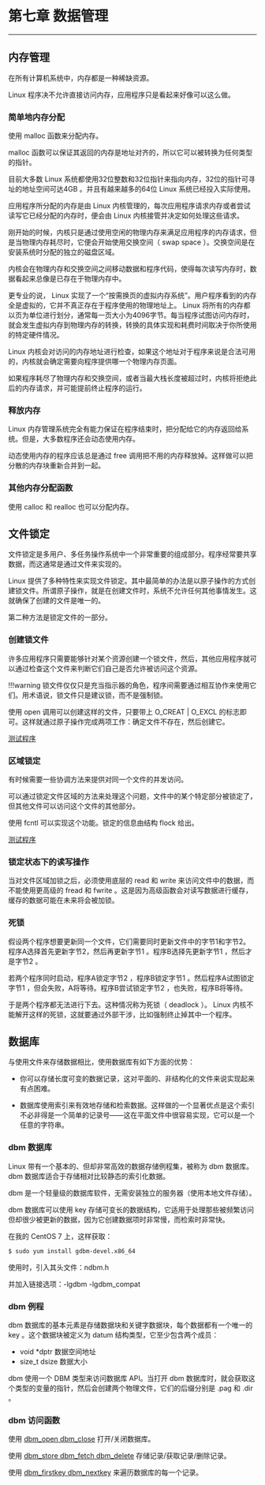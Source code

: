 # 第七章 数据管理

---

## 内存管理

在所有计算机系统中，内存都是一种稀缺资源。

Linux 程序决不允许直接访问内存，应用程序只是看起来好像可以这么做。

### 简单地内存分配

使用 malloc 函数来分配内存。

malloc 函数可以保证其返回的内存是地址对齐的，所以它可以被转换为任何类型的指针。

目前大多数 Linux 系统都使用32位整数和32位指针来指向内存，32位的指针可寻址的地址空间可达4GB 。并且有越来越多的64位 Linux 系统已经投入实际使用。

应用程序所分配的内存是由 Linux 内核管理的，每次应用程序请求内存或者尝试读写它已经分配的内存时，便会由 Linux 内核接管并决定如何处理这些请求。

刚开始的时候，内核只是通过使用空闲的物理内存来满足应用程序的内存请求，但是当物理内存耗尽时，它便会开始使用交换空间（ swap space ）。交换空间是在安装系统时分配的独立的磁盘区域。

内核会在物理内存和交换空间之间移动数据和程序代码，使得每次读写内存时，数据看起来总像是已存在于物理内存中。

更专业的说， Linux 实现了一个“按需换页的虚拟内存系统”。用户程序看到的内存全是虚拟的，它并不真正存在于程序使用的物理地址上。 Linux 将所有的内存都以页为单位进行划分，通常每一页大小为4096字节。每当程序试图访问内存时，就会发生虚拟内存到物理内存的转换，转换的具体实现和耗费时间取决于你所使用的特定硬件情况。

Linux 内核会对访问的内存地址进行检查，如果这个地址对于程序来说是合法可用的，内核就会确定需要向程序提供哪一个物理内存页面。

如果程序耗尽了物理内存和交换空间，或者当最大栈长度被超过时，内核将拒绝此后的内存请求，并可能提前终止程序的运行。

### 释放内存

Linux 内存管理系统完全有能力保证在程序结束时，把分配给它的内存返回给系统。但是，大多数程序还会动态使用内存。

动态使用内存的程序应该总是通过 free 调用把不用的内存释放掉。这样做可以把分散的内存块重新合并到一起。

### 其他内存分配函数

使用 calloc 和 realloc 也可以分配内存。

## 文件锁定

文件锁定是多用户、多任务操作系统中一个非常重要的组成部分。程序经常要共享数据，而这通常是通过文件来实现的。

Linux 提供了多种特性来实现文件锁定。其中最简单的办法是以原子操作的方式创建锁文件。所谓原子操作，就是在创建文件时，系统不允许任何其他事情发生。这就确保了创建的文件是唯一的。

第二种方法是锁定文件的一部分。

### 创建锁文件

许多应用程序只需要能够针对某个资源创建一个锁文件，然后，其他应用程序就可以通过检查这个文件来判断它们自己是否允许被访问这个资源。

!!!warning
    锁文件仅仅只是充当指示器的角色，程序间需要通过相互协作来使用它们。用术语说，锁文件只是建议锁，而不是强制锁。

使用 open 调用可以创建这样的文件，只要带上 O_CREAT | O_EXCL 的标志即可。这样就通过原子操作完成两项工作：确定文件不存在，然后创建它。

[测试程序](../codes/lab/api/文件操作/create_lockfile.c "create_lockfile.c")

### 区域锁定

有时候需要一些协调方法来提供对同一个文件的并发访问。

可以通过锁定文件区域的方法来处理这个问题，文件中的某个特定部分被锁定了，但其他文件可以访问这个文件的其他部分。

使用 fcntl 可以实现这个功能。锁定的信息由结构 flock 给出。

[测试程序](../codes/lab/api/文件操作/fcntl_flock.c "flock.c")

### 锁定状态下的读写操作

当对文件区域加锁之后，必须使用底层的 read 和 write 来访问文件中的数据，而不能使用更高级的 fread 和 fwrite 。这是因为高级函数会对读写数据进行缓存，缓存的数据可能在未来将会被加锁。

### 死锁

假设两个程序想要更新同一个文件，它们需要同时更新文件中的字节1和字节2。程序A选择首先更新字节2，然后再更新字节1 。程序B选择先更新字节1 ，然后才是字节2 。

若两个程序同时启动，程序A锁定字节2 ，程序B锁定字节1 。然后程序A试图锁定字节1 ，但会失败，A将等待。程序B尝试锁定字节2 ，也失败，程序B将等待。

于是两个程序都无法进行下去。这种情况称为死锁（ deadlock ）。 Linux 内核不能解开这样的死锁，这就要通过外部干涉，比如强制终止掉其中一个程序。

## 数据库

与使用文件来存储数据相比，使用数据库有如下方面的优势：

- 你可以存储长度可变的数据记录，这对平面的、非结构化的文件来说实现起来有点困难。

- 数据库使用索引来有效地存储和检索数据。这样做的一个显著优点是这个索引不必非得是一个简单的记录号——这在平面文件中很容易实现，它可以是一个任意的字符串。

### dbm 数据库

Linux 带有一个基本的、但却非常高效的数据存储例程集，被称为 dbm 数据库。 dbm 数据库适合于存储相对比较静态的索引化数据。

dbm 是一个轻量级的数据库软件，无需安装独立的服务器（使用本地文件存储）。

dbm 数据库可以使用 key 存储可变长的数据结构，它适用于处理那些被频繁访问但却很少被更新的数据，因为它创建数据项时非常慢，而检索时非常快。

在我的 CentOS 7 上，这样获取：

```bash
$ sudo yum install gdbm-devel.x86_64
```

使用时，引入其头文件：ndbm.h

并加入链接选项：-lgdbm -lgdbm_compat

### dbm 例程

dbm 数据库的基本元素是存储数据块和关键字数据块，每个数据都有一个唯一的 key 。这个数据块被定义为 datum 结构类型，它至少包含两个成员：

- void *dptr 数据空间地址
- size_t dsize 数据大小

dbm 使用一个 DBM 类型来访问数据库 API。当打开 dbm 数据库时，就会获取这个类型的变量的指针，然后会创建两个物理文件，它们的后缀分别是 .pag 和 .dir 。

### dbm 访问函数

使用 [dbm_open dbm_close](../codes/lab/api/dbm/open_close.c "open_close.c") 打开/关闭数据库。

使用 [dbm_store dbm_fetch dbm_delete](../codes/lab/api/dbm/store_fetch_delete.c "store_fetch_delete.c") 存储记录/获取记录/删除记录。

使用 [dbm_firstkey dbm_nextkey](../codes/lab/api/dbm/firstkey_nextkey.c "firstkey_nextkey.c") 来遍历数据库的每一个记录。